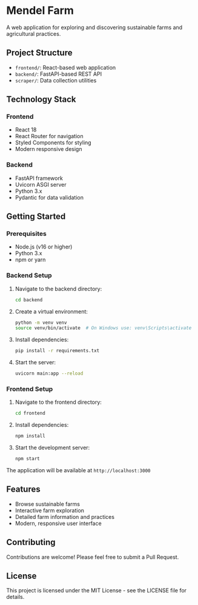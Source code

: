 # Mendel Farm

A web application for exploring and discovering sustainable farms and agricultural practices.

## Project Structure

- `frontend/`: React-based web application
- `backend/`: FastAPI-based REST API
- `scraper/`: Data collection utilities

## Technology Stack

### Frontend
- React 18
- React Router for navigation
- Styled Components for styling
- Modern responsive design

### Backend
- FastAPI framework
- Uvicorn ASGI server
- Python 3.x
- Pydantic for data validation

## Getting Started

### Prerequisites
- Node.js (v16 or higher)
- Python 3.x
- npm or yarn

### Backend Setup
1. Navigate to the backend directory:
   ```bash
   cd backend
   ```
2. Create a virtual environment:
   ```bash
   python -m venv venv
   source venv/bin/activate  # On Windows use: venv\Scripts\activate
   ```
3. Install dependencies:
   ```bash
   pip install -r requirements.txt
   ```
4. Start the server:
   ```bash
   uvicorn main:app --reload
   ```

### Frontend Setup
1. Navigate to the frontend directory:
   ```bash
   cd frontend
   ```
2. Install dependencies:
   ```bash
   npm install
   ```
3. Start the development server:
   ```bash
   npm start
   ```

The application will be available at `http://localhost:3000`

## Features
- Browse sustainable farms
- Interactive farm exploration
- Detailed farm information and practices
- Modern, responsive user interface

## Contributing
Contributions are welcome! Please feel free to submit a Pull Request.

## License
This project is licensed under the MIT License - see the LICENSE file for details.
